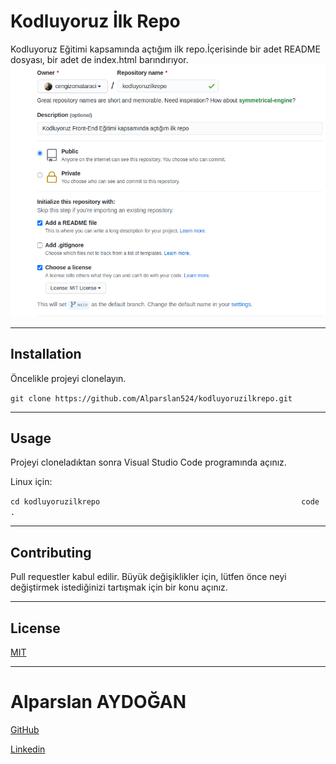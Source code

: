 # Kodluyoruz İlk Repo
Kodluyoruz Eğitimi kapsamında açtığım ilk repo.İçerisinde bir adet README dosyası, bir adet de index.html barındırıyor.
![](https://github.com/Kodluyoruz/taskforce/blob/main/git/odev1/figures/github.png)
***
## Installation
Öncelikle projeyi clonelayın.

``
git clone https://github.com/Alparslan524/kodluyoruzilkrepo.git
``
***
## Usage
Projeyi cloneladıktan sonra Visual Studio Code programında açınız.

Linux için:

``
cd kodluyoruzilkrepo                                            
code .
``
***
## Contributing
Pull requestler kabul edilir. Büyük değişiklikler için, lütfen önce neyi değiştirmek istediğinizi tartışmak için bir konu açınız.
***
## License
[MIT](https://choosealicense.com/licenses/mit/)
***
# Alparslan AYDOĞAN
[GitHub](https://github.com/Alparslan524)

[Linkedin](https://www.linkedin.com/in/alparslan-aydoğan-6038771bb/)
